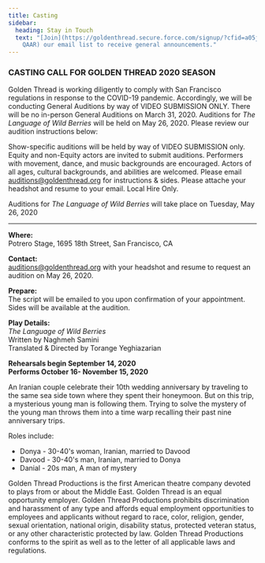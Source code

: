 ```yaml
---
title: Casting
sidebar:
  heading: Stay in Touch
  text: "[Join](https://goldenthread.secure.force.com/signup/?cfid=a05j000000Lsdh\
    QAAR) our email list to receive general announcements."
---
```

### CASTING CALL FOR GOLDEN THREAD 2020 SEASON

Golden Thread is working diligently to comply with San Francisco regulations in response to the COVID-19 pandemic. Accordingly, we will be conducting General Auditions by way of VIDEO SUBMISSION ONLY. There will be no in-person General Auditions on March 31, 2020. Auditions for *The Language of Wild Berries* will be held on May 26, 2020. Please review our audition instructions below:

Show-specific auditions will be held by way of VIDEO SUBMISSION only. Equity and non-Equity actors are invited to submit auditions. Performers with movement, dance, and music backgrounds are encouraged. Actors of all ages, cultural backgrounds, and abilities are welcomed. Please email [auditions@goldenthread.org](mailto:auditions@goldenthread.org) for instructions & sides. Please attache your headshot and resume to your email. Local Hire Only.

Auditions for *The Language of Wild Berries* will take place on Tuesday, May 26, 2020

- - -

**Where:**\
Potrero Stage, 1695 18th Street, San Francisco, CA 

**Contact:**\
auditions@goldenthread.org with your headshot and resume to request an audition on May 26, 2020.

**Prepare:**\
The script will be emailed to you upon confirmation of your appointment. Sides will be available at the audition. 

**Play Details:**\
*The Language of Wild Berries*\
Written by Naghmeh Samini\
Translated & Directed by Torange Yeghiazarian

**Rehearsals begin September 14, 2020\
Performs October 16- November 15, 2020**

An Iranian couple celebrate their 10th wedding anniversary by traveling to the same sea side town where they spent their honeymoon. But on this trip, a mysterious young man is following them. Trying to solve the mystery of the young man throws them into a time warp recalling their past nine anniversary trips.

Roles include:  

* Donya - 30-40's woman, Iranian, married to Davood  
* Davood - 30-40's man, Iranian, married to Donya  
* Danial - 20s man, A man of mystery

Golden Thread Productions is the first American theatre company devoted to plays from or about the Middle East. Golden Thread is an equal opportunity employer. Golden Thread Productions prohibits discrimination and harassment of any type and affords equal employment opportunities to employees and applicants without regard to race, color, religion, gender, sexual orientation, national origin, disability status, protected veteran status, or any other characteristic protected by law. Golden Thread Productions conforms to the spirit as well as to the letter of all applicable laws and regulations.